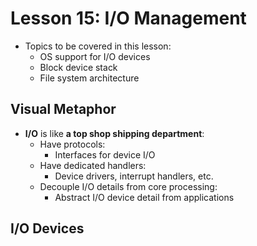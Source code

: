 # Lesson 15: I/O Management

- Topics to be covered in this lesson:
  - OS support for I/O devices
  - Block device stack
  - File system architecture

## Visual Metaphor

- **I/O** is like **a top shop shipping department**:
  - Have protocols:
    - Interfaces for device I/O
  - Have dedicated handlers:
    - Device drivers, interrupt handlers, etc.
  - Decouple I/O details from core processing:
    - Abstract I/O device detail from applications

## I/O Devices


